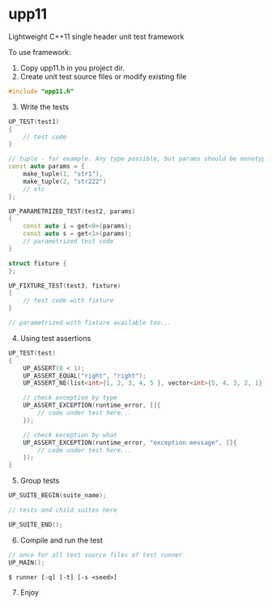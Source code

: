 upp11
=====

Lightweight C++11 single header unit test framework

To use framework:

<ol>
<li value=1>Copy upp11.h in you project dir.</li>
<li value=2>Create unit test source files or modify existing file</li>
</ol>

```C++
#include "upp11.h"
```

<ol>
<li value=3>Write the tests</li>
</ol>

```C++
UP_TEST(test1)
{
	// test code
}

// tuple - for example. Any type possible, but params should be monotypes.
const auto params = {
	make_tuple(1, "str1"),
	make_tuple(2, "str222")
	// etc
};

UP_PARAMETRIZED_TEST(test2, params)
{
	const auto i = get<0>(params);
	const auto s = get<1>(params);
	// parametrized test code
}

struct fixture {
};

UP_FIXTURE_TEST(test3, fixture)
{
	// test code with fixture
}

// parametrized with fixture available too...
```

<ol>
<li value=4>Using test assertions</li>
</ol>

```C++
UP_TEST(test)
{
	UP_ASSERT(0 < 1);
	UP_ASSERT_EQUAL("right", "right");
	UP_ASSERT_NE(list<int>{1, 2, 3, 4, 5 }, vector<int>{5, 4, 3, 2, 1});

	// check exception by type
	UP_ASSERT_EXCEPTION(runtime_error, []{
		// code under test here...
	});

	// check exception by what
	UP_ASSERT_EXCEPTION(runtime_error, "exception message", []{
		// code under test here...
	});
}
```

<ol>
<li value=5>Group tests</li>
</ol>

```C++
UP_SUITE_BEGIN(suite_name);

// tests and child suites here

UP_SUITE_END();
```

<ol>
<li value=6>Compile and run the test</li>
</ol>

```C++
// once for all test source files of test runner
UP_MAIN();
```

```shell
$ runner [-q] [-t] [-s <seed>]
```

<ol>
<li value=7>Enjoy</li>
</ol>

